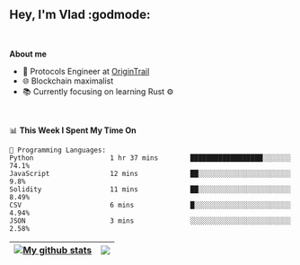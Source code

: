 ## Hey, I'm Vlad :godmode:

<br/>

**About me**
- 💼 Protocols Engineer at [OriginTrail](https://github.com/OriginTrail)
- 🌐 Blockchain maximalist
- 📚 Currently focusing on learning Rust :gear:

<br/>

<!--START_SECTION:waka-->
📊 **This Week I Spent My Time On** 

```text
💬 Programming Languages: 
Python                   1 hr 37 mins        ██████████████████░░░░░░░   74.1% 
JavaScript               12 mins             ██░░░░░░░░░░░░░░░░░░░░░░░   9.8% 
Solidity                 11 mins             ██░░░░░░░░░░░░░░░░░░░░░░░   8.49% 
CSV                      6 mins              █░░░░░░░░░░░░░░░░░░░░░░░░   4.94% 
JSON                     3 mins              ░░░░░░░░░░░░░░░░░░░░░░░░░   2.58%

```


<!--END_SECTION:waka-->


| <a href="https://github.com/anuraghazra/github-readme-stats"><img align="center" src="https://github-readme-stats.vercel.app/api?username=u-hubar&show_icons=true&include_all_commits=true&theme=dark&hide_border=true" alt="My github stats" /></a> | <a href="https://github.com/anuraghazra/github-readme-stats"><img align="center" src="https://github-readme-stats.vercel.app/api/top-langs/?username=u-hubar&layout=compact&theme=dark&hide_border=true" /></a> |
| ------------- | ------------- |
